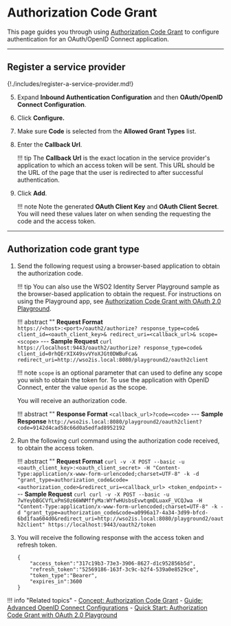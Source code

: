 # Authorization Code Grant

This page guides you through using [Authorization Code Grant](../../../../references/concepts/authorization/authorization-code-grant/) 
to configure authentication for an OAuth/OpenID Connect application. 

----

## Register a service provider

{!./includes/register-a-service-provider.md!}

5. Expand **Inbound Authentication Configuration** and then **OAuth/OpenID Connect Configuration**. 

6. Click **Configure.**   

7. Make sure **Code** is selected from the **Allowed Grant Types** list.
        
8. Enter the **Callback Url**.

    !!! tip
        The **Callback Url** is the exact location in the service provider's application to which an access token will 
        be sent. This URL should be the URL of the page that the user is redirected to after successful authentication.
            
9.  Click **Add**. 

    !!! note
        Note the generated **OAuth Client Key** and **OAuth Client Secret**. You will need these values later on when sending 
        the requesting the code and the access token.

----

## Authorization code grant type

1. Send the following request using a browser-based application to obtain the authorization code. 

    !!! tip
        You can also use the WSO2 Identity Server Playground sample as the browser-based application to obtain the request. For instructions on using the Playground app, see [Authorization Code Grant with OAuth 2.0 Playground](../../../../quick-starts/auth-code-playground).

    !!! abstract ""
        **Request Format**    
        ```
        https://<host>:<port>/oauth2/authorize?
        response_type=code&
        client_id=<oauth_client_key>&
        redirect_uri=<callback_url>&
        scope=<scope>
        ```
        ---
        **Sample Request**
        ```curl
        https://localhost:9443/oauth2/authorize?
        response_type=code&
        client_id=0rhQErXIX49svVYoXJGt0DWBuFca&
        redirect_uri=http://wso2is.local:8080/playground2/oauth2client
        ```

    !!! note
        `scope` is an optional parameter that can used to define any scope you wish to obtain the token for. To use the application with OpenID Connect, enter the value `openid` as the scope.
    
    You will receive an authorization code. 

    !!! abstract ""
        **Response Format**
        ```
        <callback_url>?code=<code>
        ```
        ---
        **Sample Response**
        ```
        http://wso2is.local:8080/playground2/oauth2client?code=9142d4cad58c66d0a5edfad8952192
        ```

2. Run the following curl command using the authorization code received, to obtain the access token. 

    !!! abstract ""
        **Request Format**
        ```
        curl -v -X POST --basic -u <oauth_client_key>:<oauth_client_secret> -H "Content-Type:application/x-www-form-urlencoded;charset=UTF-8" -k -d "grant_type=authorization_code&code=<authorization_code>&redirect_uri=<callback_url> <token_endpoint>
        ```
        ---
        **Sample Request**
        ```curl
        curl -v -X POST --basic -u 7wYeybBGCVfLxPmS0z66WNMffyMa:WYfwHUsbsEvwtqmDLuaxF_VCQJwa -H "Content-Type:application/x-www-form-urlencoded;charset=UTF-8" -k -d "grant_type=authorization_code&code=a0996a17-4a34-3d99-bfcd-6bd1faa604d0&redirect_uri=http://wso2is.local:8080/playground2/oauth2client" https://localhost:9443/oauth2/token
        ```

3. You will receive the following response with the access token and refresh token. 

    ```
    {
        "access_token":"317c19b3-73e3-3906-8627-d1c952856b5d",
        "refresh_token":"52569186-163f-3c9c-b2f4-539a0e8529ce",
        "token_type":"Bearer",
        "expires_in":3600
    }
    ```

!!! info "Related topics"
    - [Concept: Authorization Code Grant](../../../../references/concepts/authorization/authorization-code-grant/)
    - [Guide: Advanced OpenID Connect Configurations](../../../../guides/login/oauth-app-config-advanced)
    - [Quick Start: Authorization Code Grant with OAuth 2.0 Playground](../../../../quick-starts/auth-code-playground)
    